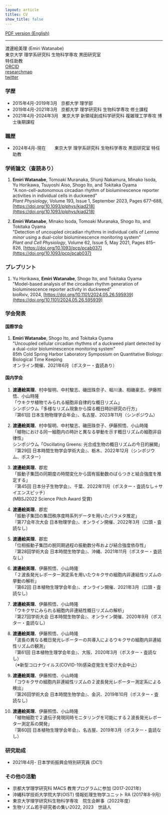 ```yaml
---
layout: article
titles: CV
show_title: false
---
```


[PDF version (English)](my-cv.pdf)

---

渡邊絵美理 (Emiri Watanabe)  
東京大学 理学系研究科 生物科学専攻 黒田研究室  
特任助教  
[ORCID](https://orcid.org/0000-0002-8014-1115)  
[researchmap](https://researchmap.jp/emiriwatanabe)  
[twitter](https://twitter.com/EmiriWatanabe)  


### 学歴
- 2015年4月-2019年3月  &nbsp; 京都大学 理学部
- 2019年4月-2021年3月  &nbsp; 京都大学 理学研究科 生物科学専攻 修士課程
- 2021年4月-2024年3月  &nbsp; 東京大学 新領域創成科学研究科 複雑理工学専攻 博士後期課程

### 職歴
- 2024年4月-現在 &nbsp; &nbsp; &nbsp; 東京大学 理学系研究科 生物科学専攻 黒田研究室 特任助教

### 学術論文（査読あり）
   
1. **Emiri Watanabe**, Tomoaki Muranaka, Shunji Nakamura, Minako Isoda, Yu Horikawa, Tsuyoshi Aiso, Shogo Ito, and Tokitaka Oyama  
   "A non-cell-autonomous circadian rhythm of bioluminescence reporter activities in individual cells in duckweed"  
   *Plant Physiology*, Volume 193, Issue 1, September 2023, Pages 677–688, [https://doi.org/10.1093/plphys/kiad218](https://doi.org/10.1093/plphys/kiad218)  
   
   
2. **Emiri Watanabe**, Minako Isoda, Tomoaki Muranaka, Shogo Ito, and Tokitaka Oyama  
  "Detection of uncoupled circadian rhythms in individual cells of *Lemna minor* using a dual-color bioluminescence monitoring system"  
  *Plant and Cell Physiology*, Volume 62, Issue 5, May 2021, Pages 815–826, [https://doi.org/10.1093/pcp/pcab037](https://doi.org/10.1093/pcp/pcab037)
  
### プレプリント

1. Yu Horikawa, **Emiri Watanabe**, Shogo Ito, and Tokitaka Oyama  
  "Model-based analysis of the circadian rhythm generation of bioluminescence reporter activity in duckweed"  
  bioRxiv, 2024, [https://doi.org/10.1101/2024.05.26.595939](https://doi.org/10.1101/2024.05.26.595939)

### 学会発表
#### 国際学会
1. **Emiri Watanabe**, Shogo Ito, and Tokitaka Oyama  
"Uncoupled cellular circadian rhythms of a duckweed plant detected by a dual-color bioluminescence monitoring system"  
85th Cold Spring Harbor Laboratory Symposium on Quantitative Biology: Biological Time Keeping  
オンライン開催、2021年6月（ポスター・査読あり）

#### 国内学会

1. **渡邊絵美理**、村中智明、中村駿志、磯田珠奈子、堀川湧、相磯豪志、伊藤照悟、小山時隆  
「ウキクサ植物でみられる細胞非自律的な概日リズム」  
シンポジウム「多様なリズム現象から探る概日時計研究の行方」  
『第61回 日本生物物理学会年会』、名古屋、2023年11月（シンポジウム）  

1. **渡邊絵美理**、村中智明、中村駿志、磯田珠奈子、伊藤照悟、小山時隆  
「植物における同一細胞内の時計と異なる挙動を示す概日リズムの細胞非自律性」  
シンポジウム「Oscillating Greens: 光合成生物の概日リズムの今日的展開」  
『第29回 日本時間生物学会学術大会』、栃木、2022年12月（シンポジウム、ポスター）

1. **渡邊絵美理**、郡宏  
「振動子集団の同期度の時間変化から固有振動数のばらつきと結合強度を推定する」  
『第45回 日本分子生物学会』、千葉、2022年11月（ポスター・査読なし＋サイエンスピッチ）  
(MBSJ2022 Science Pitch Award 受賞)  

1. **渡邊絵美理**、郡宏  
「振動子集団の集団秩序度時系列データを用いたパラメタ推定」  
『第77会年次大会 日本物理学会』、オンライン開催、2022年3月（口頭・査読なし）

1. **渡邊絵美理**、郡宏  
「位相振動子集団の脱同期過程の振動数分布および結合強度依存性」  
『第28回学術大会 日本時間生物学会』、沖縄、2021年11月（ポスター・査読なし）  

1. **渡邊絵美理**、伊藤照悟、小山時隆  
「２波長発光レポーター測定系を用いたウキクサの細胞内非連結性リズムの挙動の解析」  
『第62回 日本植物生理学会年会』、オンライン開催、2021年3月（口頭・査読なし） 

1. **渡邊絵美理**、伊藤照悟、小山時隆  
「ウキクサにみられる細胞内非連結性概日リズムの解析」  
『第27回学術大会 日本時間生物学会』、オンライン開催、2020年9月（ポスター・査読なし）  

1. **渡邊絵美理**、伊藤照悟、小山時隆  
「波長の異なる概日発光レポーターの共導入によるウキクサの細胞内非連結性リズムの観測」  
『第61回 日本植物生理学会年会』、大阪、2020年3月（ポスター・査読なし）  
（※新型コロナウイルス(COVID-19)感染症発生を受け大会中止）  


1. **渡邊絵美理**、伊藤照悟、小山時隆  
「コウキクサの細胞内非連結性リズムの２波長発光レポーター測定系による検出」  
『第26回学術大会 日本時間生物学会』、金沢、2019年10月（ポスター・査読なし）  

1. **渡邊絵美理**、伊藤照悟、小山時隆  
「植物細胞で２遺伝子発現同時モニタリングを可能にする２波長発光レポーター測定系の開発」  
『第60回 日本植物生理学会年会』、名古屋、2019年3月（ポスター・査読なし）  



### 研究助成
- 2021年4月-  日本学術振興会特別研究員 (DC1)  


### その他の活動
- 京都大学理学研究科 MACS 教育プログラムに参加 (2017-2021年)
- 沖縄科学技術大学院大学(OIST) 情報処理生物学ユニット RA (2017年8-9月) 
- 東京大学理学研究科生物科学専攻　院生会幹事（2022年度）
- 生物リズム若手研究者の集い2022, 2023　世話人